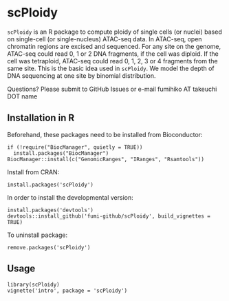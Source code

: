# scPloidy

`scPloidy` is an R package to compute ploidy of single cells (or nuclei) based on
single-cell (or single-nucleus) ATAC-seq data.
In ATAC-seq, open chromatin regions are excised and sequenced.
For any site on the genome, ATAC-seq could read 0, 1 or 2 DNA fragments,
if the cell was diploid.
If the cell was tetraploid, ATAC-seq could read 0, 1, 2, 3 or 4 fragments from the same site.
This is the basic idea used in `scPloidy`.
We model the depth of DNA sequencing at one site by binomial distribution.

Questions? Please submit to GitHub Issues or e-mail fumihiko AT takeuchi DOT name

## Installation in R

Beforehand, these packages need to be installed from Bioconductor:

    if (!require("BiocManager", quietly = TRUE))
      install.packages("BiocManager")
    BiocManager::install(c("GenomicRanges", "IRanges", "Rsamtools"))

Install from CRAN:

    install.packages('scPloidy')

In order to install the developmental version:

    install.packages('devtools')
    devtools::install_github('fumi-github/scPloidy', build_vignettes = TRUE)

To uninstall package:

    remove.packages('scPloidy')

## Usage

    library(scPloidy)
    vignette('intro', package = 'scPloidy')
